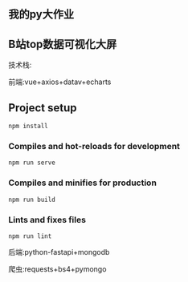 
## 我的py大作业
## B站top数据可视化大屏

技术栈:

前端:vue+axios+datav+echarts


## Project setup
```
npm install
```

### Compiles and hot-reloads for development
```
npm run serve
```

### Compiles and minifies for production
```
npm run build
```

### Lints and fixes files
```
npm run lint
```


后端:python-fastapi+mongodb


爬虫:requests+bs4+pymongo


